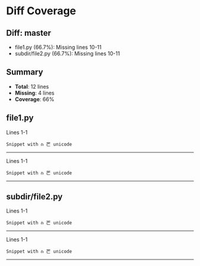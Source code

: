 # Diff Coverage
## Diff: master

- file1&#46;py (66.7%): Missing lines 10-11
- subdir/file2&#46;py (66.7%): Missing lines 10-11

## Summary

- **Total**: 12 lines
- **Missing**: 4 lines
- **Coverage**: 66%



## file1&#46;py

Lines 1-1

```
Snippet with ስ 芒 unicode
```

---


Lines 1-1

```
Snippet with ስ 芒 unicode
```

---



## subdir/file2&#46;py

Lines 1-1

```
Snippet with ስ 芒 unicode
```

---


Lines 1-1

```
Snippet with ስ 芒 unicode
```

---


